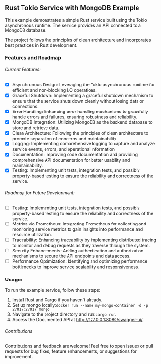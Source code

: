 ## Rust Tokio Service with MongoDB Example

This example demonstrates a simple Rust service built using the Tokio asynchronous runtime. The service provides an API
connected to a MongoDB database.

The project follows the principles of clean architecture and incorporates best practices in Rust development.

### Features and Roadmap

###### Current Features:

- [X] Asynchronous Design: Leveraging the Tokio asynchronous runtime for efficient and non-blocking I/O operations.
- [X] Graceful Shutdown: Implementing a graceful shutdown mechanism to ensure that the service shuts down cleanly
  without losing data or connections.
- [X] Error Handling: Enhancing error handling mechanisms to gracefully handle errors and failures, ensuring robustness
  and reliability.
- [X] MongoDB Integration: Utilizing MongoDB as the backend database to store and retrieve data.
- [X] Clean Architecture: Following the principles of clean architecture to promote separation of concerns and
  maintainability.
- [X] Logging: Implementing comprehensive logging to capture and analyze service events, errors, and operational
  information.
- [X] Documentation: Improving code documentation and providing comprehensive API documentation for better usability and
  maintainability.
- [X] Testing: Implementing unit tests, integration tests, and possibly property-based testing to ensure the reliability
  and correctness of the service.

###### Roadmap for Future Development:

- [ ] Testing: Implementing unit tests, integration tests, and possibly property-based testing to ensure the reliability
  and correctness of the service.
- [ ] Metrics via Prometheus: Integrating Prometheus for collecting and monitoring service metrics to gain insights into
  performance and resource utilization.
- [ ] Traceability: Enhancing traceability by implementing distributed tracing to monitor and debug requests as they
  traverse through the system.
- [ ] Security Enhancements: Adding authentication and authorization mechanisms to secure the API endpoints and data
  access.
- [ ] Performance Optimization: Identifying and optimizing performance bottlenecks to improve service scalability and
  responsiveness.

### Usage:

To run the example service, follow these steps:

1. Install Rust and Cargo if you haven't already.
2. Set up mongo locally:```docker run --name my-mongo-container -d -p 27017:27017 mongo```
3. Navigate to the project directory and run:```cargo run```.
4. Access the Documented API at http://127.0.0.1:8080/swagger-ui/.

###### Contributions

Contributions and feedback are welcome! Feel free to open issues or pull requests for bug fixes, feature enhancements,
or suggestions for improvement.
